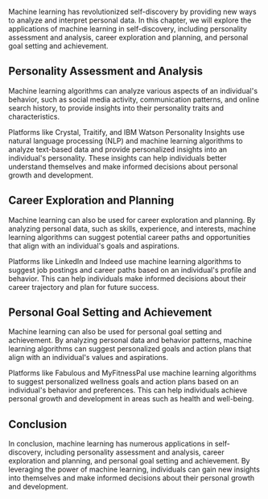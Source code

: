 
Machine learning has revolutionized self-discovery by providing new ways to analyze and interpret personal data. In this chapter, we will explore the applications of machine learning in self-discovery, including personality assessment and analysis, career exploration and planning, and personal goal setting and achievement.

Personality Assessment and Analysis
-----------------------------------

Machine learning algorithms can analyze various aspects of an individual's behavior, such as social media activity, communication patterns, and online search history, to provide insights into their personality traits and characteristics.

Platforms like Crystal, Traitify, and IBM Watson Personality Insights use natural language processing (NLP) and machine learning algorithms to analyze text-based data and provide personalized insights into an individual's personality. These insights can help individuals better understand themselves and make informed decisions about personal growth and development.

Career Exploration and Planning
-------------------------------

Machine learning can also be used for career exploration and planning. By analyzing personal data, such as skills, experience, and interests, machine learning algorithms can suggest potential career paths and opportunities that align with an individual's goals and aspirations.

Platforms like LinkedIn and Indeed use machine learning algorithms to suggest job postings and career paths based on an individual's profile and behavior. This can help individuals make informed decisions about their career trajectory and plan for future success.

Personal Goal Setting and Achievement
-------------------------------------

Machine learning can also be used for personal goal setting and achievement. By analyzing personal data and behavior patterns, machine learning algorithms can suggest personalized goals and action plans that align with an individual's values and aspirations.

Platforms like Fabulous and MyFitnessPal use machine learning algorithms to suggest personalized wellness goals and action plans based on an individual's behavior and preferences. This can help individuals achieve personal growth and development in areas such as health and well-being.

Conclusion
----------

In conclusion, machine learning has numerous applications in self-discovery, including personality assessment and analysis, career exploration and planning, and personal goal setting and achievement. By leveraging the power of machine learning, individuals can gain new insights into themselves and make informed decisions about their personal growth and development.
